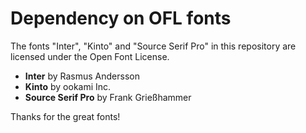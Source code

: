 # Dependency on OFL fonts
The fonts "Inter", "Kinto" and "Source Serif Pro" in this repository are licensed under the Open Font License.

- **Inter** by Rasmus Andersson
- **Kinto** by ookami Inc.
- **Source Serif Pro** by Frank Grießhammer

Thanks for the great fonts!
